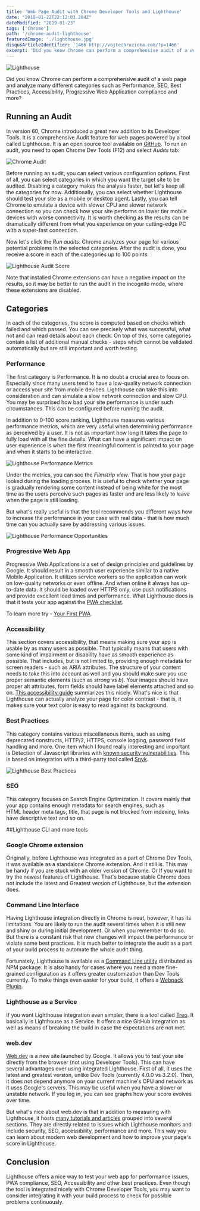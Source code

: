 ```yaml
---
title: 'Web Page Audit with Chrome Developer Tools and Lighthouse'
date: "2018-01-22T22:12:03.284Z"
dateModified: "2019-01-23"
tags: ['Chrome']
path: '/chrome-audit-lighthouse'
featuredImage: './lighthouse.jpg'
disqusArticleIdentifier: '1466 http://vojtechruzicka.com/?p=1466'
excerpt: 'Did you know Chrome can perform a comprehensive audit of a web page and analyze many different categories such as Performance, SEO, Best Practices, Accessibility, Progressive Web Application compliance and more?'
---
```

![Lighthouse](./lighthouse.jpg)

Did you know Chrome can perform a comprehensive audit of a web page and analyze many different categories such as Performance, SEO, Best Practices, Accessibility, Progressive Web Application compliance and more?

## Running an Audit

In version 60, Chrome introduced a great new addition to its Developer Tools. It is a comprehensive Audit feature for web pages powered by a tool called Lighthouse. It is an open source tool available on [GitHub](https://github.com/GoogleChrome/lighthouse). To run an audit, you need to open Chrome Dev Tools (F12) and select *Audits* tab:

![Chrome Audit](./chrome-audit.png)

Before running an audit, you can select various configuration options. First of all, you can select categories in which you want the target site to be audited. Disabling a category makes the analysis faster, but let's keep all the categories for now. Additionally, you can select whether Lighthouse should test your site as a mobile or desktop agent. Lastly, you can tell Chrome to emulate a device with slower CPU and slower network connection so you can check how your site performs on lower tier mobile devices with worse connectivity. It is worth checking as the results can be dramatically different from what you experience on your cutting-edge PC with a super-fast connection.

Now let's click the *Run audits*. Chrome analyzes your page for various potential problems in the selected categories. After the audit is done, you receive a score in each of the categories up to 100 points:

![Lighthouse Audit Score](./lighthouse-audit-score.png)

Note that installed Chrome extensions can have a negative impact on the results, so it may be better to run the audit in the incognito mode, where these extensions are disabled.

## Categories

In each of the categories, the score is computed based on checks which failed and which passed. You can see precisely what was successful, what not and can read details about each check. On top of this, some categories contain a list of additional manual checks - steps which cannot be validated automatically but are still important and worth testing.

### Performance

The first category is Performance. It is no doubt a crucial area to focus on. Especially since many users tend to have a low-quality network connection or access your site from mobile devices. Lighthouse can take this into consideration and can simulate a slow network connection and slow CPU. You may be surprised how bad your site performance is under such circumstances. This can be configured before running the audit.

In addition to 0-100 score ranking, Lighthouse measures various performance metrics, which are very useful when determining performance as perceived by a user. It is not as important how long it takes the page to fully load with all the fine details. What can have a significant impact on user experience is when the first meaningful content is painted to your page and when it starts to be interactive.

![Lighthouse Performance Metrics](./chrome-audit-performance-metrics.png)

Under the metrics, you can see the *Filmstrip view*. That is how your page looked during the loading process. It is useful to check whether your page is gradually rendering some content instead of being white for the most time as the users perceive such pages as faster and are less likely to leave when the page is still loading.

But what\'s really useful is that the tool recommends you different ways how to increase the performance in your case with real data - that is how much time can you actually save by addressing various issues.

![Lighthouse Performance Opportunities](./chrome-audit-performance-opportunities.png)

### Progressive Web App

Progressive Web Applications is a set of design principles and guidelines by Google. It should result in a smooth user experience similar to a native Mobile Application. It utilizes service workers so the application can work on low-quality networks or even offline. And when online it always has up-to-date data. It should be loaded over HTTPS only, use push notifications and provide excellent load times and performance. What Lighthouse does is that it tests your app against the [PWA checklist](https://developers.google.com/web/progressive-web-apps/checklist).

To learn more try - [Your First PWA](https://developers.google.com/web/fundamentals/codelabs/your-first-pwapp/).

### Accessibility

This section covers accessibility, that means making sure your app is usable by as many users as possible. That typically means that users with some kind of impairment or disability have as smooth experience as possible. That includes, but is not limited to, providing enough metadata for screen readers - such as ARIA attributes. The structure of your content needs to take this into account as well and you should make sure you use proper semantic elements (such as *strong* vs *b*). Your images should have proper alt attributes, form fields should have label elements attached and so on. [This accessibility guide](https://developers.google.com/web/fundamentals/accessibility/) summarizes this nicely. What's nice is that Lighthouse can actually analyze your page for color contrast - that is, it makes sure your text color is easy to read against its background.

### Best Practices

This category contains various miscellaneous items, such as using deprecated constructs, HTTP/2, HTTPS, console logging, password field handling and more. One item which I found really interesting and important is Detection of Javascript libraries with [known security vulnerabilities](https://www.vojtechruzicka.com/detecting-dependencies-known-vulnerabilities/). This is based on integration with a third-party tool called [Snyk](https://www.vojtechruzicka.com/snyk-detecting-dependencies-with-known-vulnerabilities/).

![Lighthouse Best Practices](./chrome-audit-best-practices.png)

### SEO

This category focuses on Search Engine Optimization. It covers mainly that your app contains enough metadata for search engines, such as HTML header meta tags, title, that page is not blocked from indexing, links have descriptive text and so on.

##Lighthouse CLI and more tools

### Google Chrome extension

Originally, before Lighthouse was integrated as a part of Chrome Dev Tools, it was available as a standalone Chrome extension. And it still is. This may be handy if you are stuck with an older version of Chrome. Or If you want to try the newest features of Lighthouse. That\'s because stable Chrome does not include the latest and Greatest version of Lighthouse, but the extension does.

### Command Line Interface

Having Lighthouse integration directly in Chrome is neat, however, it has its limitations. You are likely to run the audit several times when it is still new and shiny or during initial development. Or when you remember to do so. But there is a constant risk that new changes will impact the performance or violate some best practices. It is much better to integrate the audit as a part of your build process to automate the whole audit thing.

Fortunately, Lighthouse is available as a [Command Line utility](https://github.com/GoogleChrome/lighthouse#using-the-node-cli) distributed as NPM package. It is also handy for cases where you need a more fine-grained configuration as it offers greater customization than Dev Tools currently. To make things even easier for your build, it offers a [Webpack Plugin](https://github.com/addyosmani/webpack-lighthouse-plugin).

### Lighthouse as a Service

If you want Lighthouse integration even simpler, there is a tool called [Treo](https://medium.com/@alekseykulikov/treo-lighthouse-as-a-service-55cb9b72e8c3). It basically is Lighthouse as a Service. It offers a nice GitHub integration as well as means of breaking the build in case the expectations are not met.

### web.dev
[Web.dev](https://web.dev) is a new site launched by Google. It allows you to test your site directly from the browser (not using Developer Tools). This can have several advantages over using integrated Lighthouse. First of all, it uses the latest and greatest version, unlike Dev Tools (currently 4.0.0 vs 3.2.0). Then, it does not depend anymore on your current machine's CPU and network as it uses Google's servers. This may be useful when you have a slower or unstable network. If you log in, you can see graphs how your score evolves over time.

But what's nice about web.dev is that in addition to measuring with Lighthouse, it hosts [many tutorials and articles](https://web.dev/learn) grouped into several sections. They are directly related to issues which Lighthouse monitors and include security, SEO, accessibility, performance and more. This way you can learn about modern web development and how to improve your page's score in Lighthouse.

## Conclusion

Lighthouse offers a nice way to test your web app for performance issues, PWA compliance, SEO, Accessibility and other best practices. Even though the tool is integrated nicely with Chrome Developer Tools, you may want to consider integrating it with your build process to check for possible problems continuously.